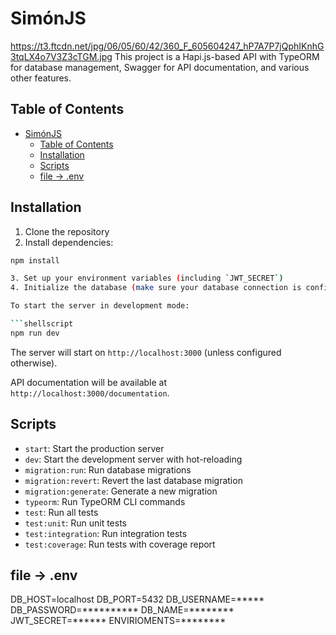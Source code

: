 # SimónJS
https://t3.ftcdn.net/jpg/06/05/60/42/360_F_605604247_hP7A7P7jQphIKnhG3tqLX4o7V3Z3cTGM.jpg
This project is a Hapi.js-based API with TypeORM for database management, Swagger for API documentation, and various other features.

## Table of Contents

- [SimónJS](#simónjs)
  - [Table of Contents](#table-of-contents)
  - [Installation](#installation)
  - [Scripts](#scripts)
  - [file -\> .env](#file---env)

## Installation

1. Clone the repository
2. Install dependencies:

```bash
npm install

3. Set up your environment variables (including `JWT_SECRET`)
4. Initialize the database (make sure your database connection is configured in `ormconfig.ts`)

To start the server in development mode:

```shellscript
npm run dev
```

The server will start on `http://localhost:3000` (unless configured otherwise).

API documentation will be available at `http://localhost:3000/documentation`.

## Scripts

- `start`: Start the production server
- `dev`: Start the development server with hot-reloading
- `migration:run`: Run database migrations
- `migration:revert`: Revert the last database migration
- `migration:generate`: Generate a new migration
- `typeorm`: Run TypeORM CLI commands
- `test`: Run all tests
- `test:unit`: Run unit tests
- `test:integration`: Run integration tests
- `test:coverage`: Run tests with coverage report

## file -> .env
 DB_HOST=localhost
DB_PORT=5432
DB_USERNAME=*****
DB_PASSWORD=**********
DB_NAME=********
JWT_SECRET=******
ENVIRIOMENTS=********